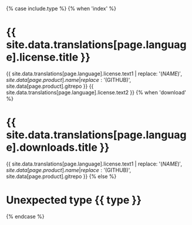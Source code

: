 {% case include.type %}
  {% when 'index' %}
<!-- License for the index page -->
# {{ site.data.translations[page.language].license.title }}
{{ site.data.translations[page.language].license.text1 | replace: '$(NAME)', site.data[page.product].name | replace: '$(GITHUB)', site.data[page.product].gitrepo }}
{{ site.data.translations[page.language].license.text2 }}
  {% when 'download' %}
<!-- License for the download page -->
# {{ site.data.translations[page.language].downloads.title }}
{{ site.data.translations[page.language].license.text1 | replace: '$(NAME)', site.data[page.product].name | replace: '$(GITHUB)', site.data[page.product].gitrepo }}
  {% else %}
<!-- Unexpected license type -->
# Unexpected type {{ type }}
{% endcase %}